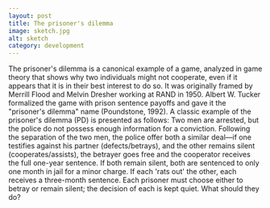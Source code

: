 ```yaml
---
layout: post
title: The prisoner's dilemma
image: sketch.jpg
alt: sketch
category: development
---
```

The prisoner's dilemma is a canonical example of a game, analyzed in game theory that shows why two individuals might not cooperate, even if it appears that it is in their best interest to do so. It was originally framed by Merrill Flood and Melvin Dresher working at RAND in 1950. Albert W. Tucker formalized the game with prison sentence payoffs and gave it the "prisoner's dilemma" name (Poundstone, 1992). A classic example of the prisoner's dilemma (PD) is presented as follows:
Two men are arrested, but the police do not possess enough information for a conviction. Following the separation of the two men, the police offer both a similar deal—if one testifies against his partner (defects/betrays), and the other remains silent (cooperates/assists), the betrayer goes free and the cooperator receives the full one-year sentence. If both remain silent, both are sentenced to only one month in jail for a minor charge. If each 'rats out' the other, each receives a three-month sentence. Each prisoner must choose either to betray or remain silent; the decision of each is kept quiet. What should they do?
